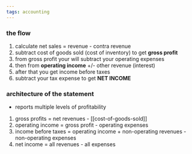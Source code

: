 ```yaml
---
tags: accounting
---
```

### the flow
1. calculate net sales = revenue - contra revenue
2. subtract cost of goods sold (cost of inventory) to get **gross profit**
3. from gross profit your will subtract your operating expenses
4. then from **operating income** +/- other revenue (interest)
5. after that you get income before taxes
6. subtract your tax expense to get **NET INCOME**

### architecture of the statement
- reports multiple levels of profitability

1. gross profits = net revenues - [[cost-of-goods-sold]]
2. operating income = gross profit - operating expenses
3. income before taxes = operating income + non-operating revenues - non-operating expenses
4. net income = all revenues - all expenses
